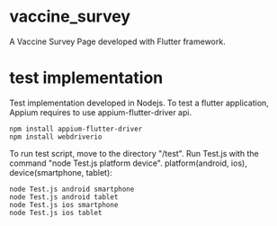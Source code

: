 # vaccine_survey

A Vaccine Survey Page developed with Flutter framework.

# test implementation

Test implementation developed in Nodejs. To test a flutter application, Appium requires to use appium-flutter-driver api.

    npm install appium-flutter-driver
    npm install webdriverio

To run test script, move to the directory "/test". Run Test.js with the command "node Test.js platform device". platform(android, ios), device(smartphone, tablet):

    node Test.js android smartphone
    node Test.js android tablet
    node Test.js ios smartphone
    node Test.js ios tablet
